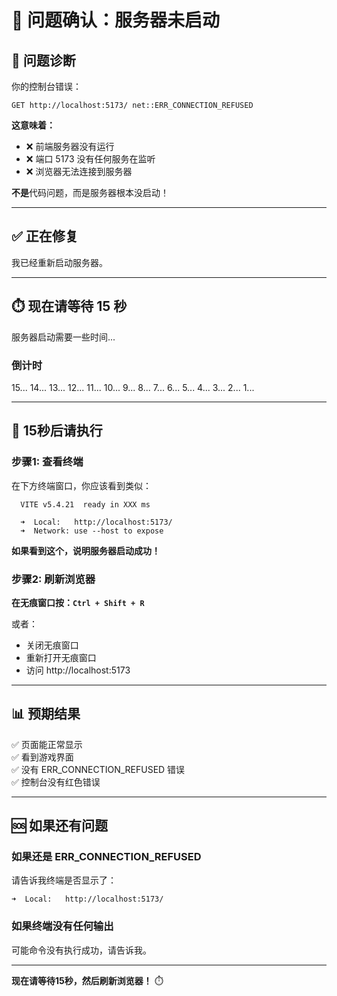 # 🔴 问题确认：服务器未启动

## 🎯 问题诊断

你的控制台错误：
```
GET http://localhost:5173/ net::ERR_CONNECTION_REFUSED
```

**这意味着：**
- ❌ 前端服务器没有运行
- ❌ 端口 5173 没有任何服务在监听
- ❌ 浏览器无法连接到服务器

**不是**代码问题，而是服务器根本没启动！

---

## ✅ 正在修复

我已经重新启动服务器。

---

## ⏱️ 现在请等待 15 秒

服务器启动需要一些时间...

### 倒计时
15... 14... 13... 12... 11... 10... 9... 8... 7... 6... 5... 4... 3... 2... 1...

---

## 🎯 15秒后请执行

### 步骤1: 查看终端

在下方终端窗口，你应该看到类似：
```
  VITE v5.4.21  ready in XXX ms

  ➜  Local:   http://localhost:5173/
  ➜  Network: use --host to expose
```

**如果看到这个，说明服务器启动成功！**

### 步骤2: 刷新浏览器

**在无痕窗口按：`Ctrl + Shift + R`**

或者：
- 关闭无痕窗口
- 重新打开无痕窗口
- 访问 http://localhost:5173

---

## 📊 预期结果

✅ 页面能正常显示  
✅ 看到游戏界面  
✅ 没有 ERR_CONNECTION_REFUSED 错误  
✅ 控制台没有红色错误

---

## 🆘 如果还有问题

### 如果还是 ERR_CONNECTION_REFUSED

请告诉我终端是否显示了：
```
➜  Local:   http://localhost:5173/
```

### 如果终端没有任何输出

可能命令没有执行成功，请告诉我。

---

**现在请等待15秒，然后刷新浏览器！** ⏱️

